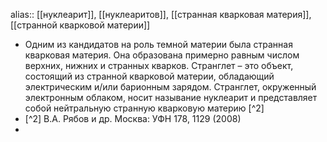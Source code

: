 alias:: [[нуклеарит]], [[нуклеаритов]], [[странная кварковая материя]], [[странной кварковой материи]]

- Одним из кандидатов на роль темной материи была странная 
  кварковая материя. Она образована примерно равным числом верхних, нижних и 
  странных кварков. Странглет – это объект, состоящий из странной кварковой 
  материи, обладающий электрическим и/или барионным зарядом. Странглет, окруженный 
  электронным облаком, носит называние нуклеарит и представляет собой нейтральную 
  странную кварковую материю [^2]
- [^2] В.А. Рябов и др. Москва: УФН 178, 1129 (2008)
-